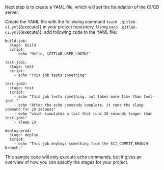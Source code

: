 

Next step is to create a YAML file, which will set the foundation of the CI/CD server. 


Create the YAML file with the following command `touch .gitlab-ci.yml`{{execute}} in your project repository. Using `nano .gitlab-ci.yml`{{execute}}, add following code to the
YAML file:


    build-job:
      stage: build
      script:
        - echo "Hello, $GITLAB_USER_LOGIN!"

    test-job1:
      stage: test
      script:
        - echo "This job tests something"

    test-job2:
      stage: test
      script:
        - echo "This job tests something, but takes more time than test-job1."
        - echo "After the echo commands complete, it runs the sleep command for 20 seconds"
        - echo "which simulates a test that runs 20 seconds longer than test-job1"
        - sleep 20

    deploy-prod:
      stage: deploy
      script:
        - echo "This job deploys something from the $CI_COMMIT_BRANCH branch."

This sample code will only execute echo commands, but it gives an overview of how you can specify the stages for your project.